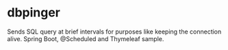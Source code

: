 # dbpinger
Sends SQL query at brief intervals for purposes like keeping the connection alive. Spring Boot, @Scheduled and Thymeleaf sample.

